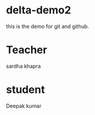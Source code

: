 # delta-demo2
this is the demo for git and github.

 # Teacher
 sardha khapra
 # student
 Deepak kumar
